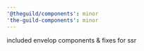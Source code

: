 ```yaml
---
'@theguild/components': minor
'the-guild-components': minor
---
```


included envelop components & fixes for ssr
